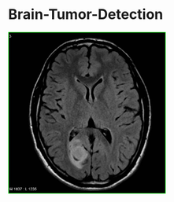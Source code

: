 # Brain-Tumor-Detection
<img src="https://github.com/ashish1sasmal/Brain-Tumor-Detection/blob/master/Results/result1.jpg" width=320>

